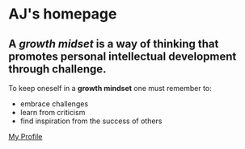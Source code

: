 # **AJ's homepage**
>
## A *growth midset* is a way of thinking that promotes personal intellectual development through challenge. 
To keep oneself in a **growth mindset** one must remember to:
>
- embrace challenges
- learn from criticism
- find inspiration from the success of others

[My Profile](https://github.com/aj51243731)
